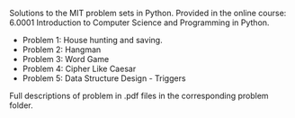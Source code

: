 Solutions to the MIT problem sets in Python. Provided in the online course: 6.0001 Introduction to Computer Science and Programming in Python.

- Problem 1: House hunting and saving.
- Problem 2: Hangman
- Problem 3: Word Game
- Problem 4: Cipher Like Caesar
- Problem 5: Data Structure Design - Triggers

Full descriptions of problem in .pdf files in the corresponding problem folder.
